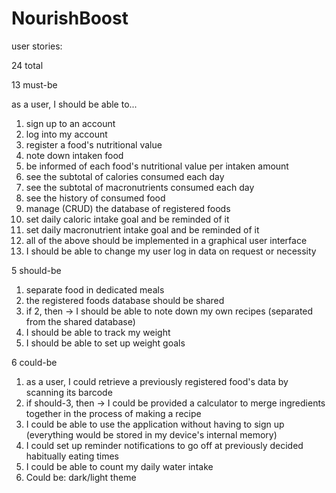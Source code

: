 # NourishBoost

user stories:

24 total

13 must-be

as a user, I should be able to...

1. sign up to an account
2. log into my account
3. register a food's nutritional value
4. note down intaken food
5. be informed of each food's nutritional value per intaken amount
6. see the subtotal of calories consumed each day
7. see the subtotal of macronutrients consumed each day
8. see the history of consumed food
9. manage (CRUD) the database of registered foods
10. set daily caloric intake goal and be reminded of it
11. set daily macronutrient intake goal and be reminded of it
12. all of the above should be implemented in a graphical user interface
13. I should be able to change my user log in data on request or necessity

5 should-be

1. separate food in dedicated meals
2. the registered foods database should be shared
3. if 2, then -> I should be able to note down my own recipes (separated from the shared database)
4. I should be able to track my weight
5. I should be able to set up weight goals 

6 could-be

1. as a user, I could retrieve a previously registered food's data by scanning its barcode
2. if should-3, then -> I could be provided a calculator to merge ingredients together in the process of making a recipe
3. I could be able to use the application without having to sign up (everything would be stored in my device's internal memory)
4. I could set up reminder notifications to go off at previously decided habitually eating times
5. I could be able to count my daily water intake
6. Could be: dark/light theme
